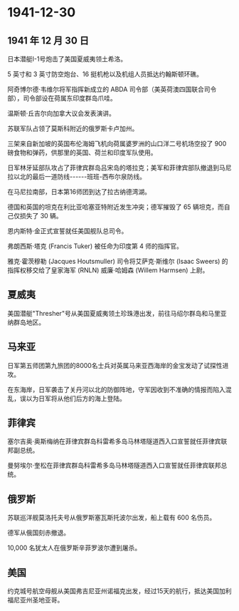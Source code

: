 # 1941-12-30

## 1941 年 12 月 30 日

日本潜艇I-1号炮击了美国夏威夷领土希洛。

5 英寸和 3 英寸防空炮台、16 挺机枪以及机组人员抵达约翰斯顿环礁。

阿奇博尔德·韦维尔将军指挥新成立的 ABDA
司令部（美英荷澳四国联合司令部），司令部设在荷属东印度群岛爪哇。

温斯顿·丘吉尔向加拿大议会发表演讲。

苏联军队占领了莫斯科附近的俄罗斯卡卢加州。

三架来自新加坡的英国布伦海姆飞机向荷属婆罗洲的山口洋二号机场空投了 900
磅食物和弹药，供那里的英国、荷兰和印度军队使用。

日军林牙延部队攻占了菲律宾群岛吕宋岛的塔拉克；美军和菲律宾部队撤退到马尼拉以北的最后一道防线------班班-西布尔泉防线。

在马尼拉南部，日本第16师团到达了拉古纳德湾湖。

德国和英国的坦克在利比亚哈塞亚特附近发生冲突；德军摧毁了 65
辆坦克，而自己仅损失了 30 辆。

恩内斯特·金正式宣誓就任美国舰队总司令。

弗朗西斯·塔克 (Francis Tuker) 被任命为印度第 4 师的指挥官。

雅克·霍茨穆勒 (Jacques Houtsmuller) 司令将艾萨克·斯维尔 (Isaac Sweers)
的指挥权移交给了皇家海军 (RNLN) 威廉·哈姆森 (Willem Harmsen) 上尉。

## 夏威夷

美国潜艇"Thresher"号从美国夏威夷领土珍珠港出发，前往马绍尔群岛和马里亚纳群岛地区。

## 马来亚

日军第五师团第九旅团的8000名士兵对英属马来亚西海岸的金宝发动了试探性进攻。

在东海岸，日军袭击了关丹河以北的防御阵地，守军因收到不准确的情报而陷入混乱，误以为日军将从他们后方的海上登陆。

## 菲律宾

塞尔吉奥·奥斯梅纳在菲律宾群岛科雷希多岛马林塔隧道西入口宣誓就任菲律宾联邦副总统。

曼努埃尔·奎松在菲律宾群岛科雷希多岛马林塔隧道西入口宣誓就任菲律宾联邦总统。

## 俄罗斯

苏联巡洋舰莫洛托夫号从俄罗斯塞瓦斯托波尔出发，船上载有 600 名伤员。

德军从俄国刻赤撤退。

10,000 名犹太人在俄罗斯辛菲罗波尔遭到屠杀。

## 美国

约克城号航空母舰从美国弗吉尼亚州诺福克出发，经过15天的航行，抵达美国加利福尼亚州圣地亚哥。

